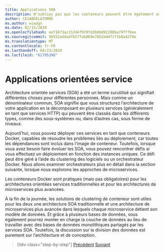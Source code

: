 ```yaml
---
title: Applications SOA
description: N’oubliez pas que les conteneurs peuvent être également une option de déploiement utile pour les applications SOA.
author: CESARDELATORRE
ms.author: wiwagn
ms.date: 02/15/2019
ms.openlocfilehash: ee71873ac15246f979fd2b08d92280ba797ff6ee
ms.sourcegitcommit: 9b552addadfb57fab0b9e7852ed4f1f1b8a42f8e
ms.translationtype: MT
ms.contentlocale: fr-FR
ms.lasthandoff: 04/23/2019
ms.locfileid: "61795398"
---
```

# <a name="service-oriented-applications"></a>Applications orientées service

Architecture orientée services (SOA) a été un terme surutilisé qui signifiait différentes choses pour différentes personnes. Mais comme un dénominateur commun, SOA signifie que vous structurez l’architecture de votre application en la décomposant en plusieurs services (généralement en tant que services HTTP) qui peuvent être classés dans les différents types, comme des sous-systèmes ou, dans d’autres cas, sous forme de niveaux.

Aujourd'hui, vous pouvez déployer ces services en tant que conteneurs Docker, capables de résoudre les problèmes liés au déploiement, car toutes les dépendances sont inclus dans l’image de conteneur. Toutefois, lorsque vous avez besoin faire évoluer les SOA, vous pouvez rencontrer défis si vous effectuez un déploiement en fonction des instances uniques. Ce défi peut être géré à l’aide du clustering des logiciels ou un orchestrateur Docker. Nous allons examiner orchestrateurs plus en détail dans la section suivante, lorsque nous explorons les approches de microservices.

Les conteneurs Docker sont pratiques (mais pas obligatoires) pour les architectures orientées services traditionnelles et pour les architectures de microservices plus avancées.

À la fin de la journée, les solutions de clustering de conteneur sont utiles pour les deux une architecture SOA traditionnelle et une architecture de microservices plus avancée dans lesquels chaque microservice détient son modèle de données. Et grâce à plusieurs bases de données, vous également pourrez monter en charge la couche de données au lieu de travailler avec des bases de données monolithiques partagés par les services SOA. Toutefois, la discussion sur la division des données est purement sur l’architecture et de conception.

>[!div class="step-by-step"]
>[Précédent](state-and-data-in-docker-applications.md)
>[Suivant](orchestrate-high-scalability-availability.md)
